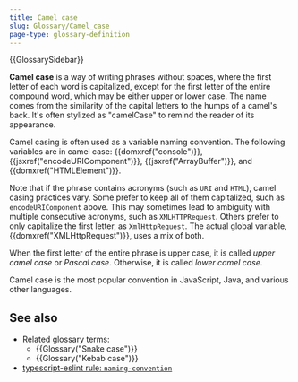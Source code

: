 ```yaml
---
title: Camel case
slug: Glossary/Camel_case
page-type: glossary-definition
---
```


{{GlossarySidebar}}

**Camel case** is a way of writing phrases without spaces, where the first letter of each word is capitalized, except for the first letter of the entire compound word, which may be either upper or lower case. The name comes from the similarity of the capital letters to the humps of a camel's back. It's often stylized as "camelCase" to remind the reader of its appearance.

Camel casing is often used as a variable naming convention. The following variables are in camel case: {{domxref("console")}}, {{jsxref("encodeURIComponent")}}, {{jsxref("ArrayBuffer")}}, and {{domxref("HTMLElement")}}.

<!-- cSpell:ignore XMLHTTP -->

Note that if the phrase contains acronyms (such as `URI` and `HTML`), camel casing practices vary. Some prefer to keep all of them capitalized, such as `encodeURIComponent` above. This may sometimes lead to ambiguity with multiple consecutive acronyms, such as `XMLHTTPRequest`. Others prefer to only capitalize the first letter, as `XmlHttpRequest`. The actual global variable, {{domxref("XMLHttpRequest")}}, uses a mix of both.

When the first letter of the entire phrase is upper case, it is called _upper camel case_ or _Pascal case_. Otherwise, it is called _lower camel case_.

Camel case is the most popular convention in JavaScript, Java, and various other languages.

## See also

- Related glossary terms:
  - {{Glossary("Snake case")}}
  - {{Glossary("Kebab case")}}
- [typescript-eslint rule: `naming-convention`](https://typescript-eslint.io/rules/naming-convention/)
